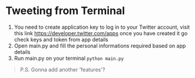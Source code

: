 # Tweeting from Terminal

1. You need to create application key to log in to your Twitter account, visit this link https://developer.twitter.com/apps once you have created it go check keys and token from app details
2. Open main.py and fill the personal informations required based on app details
3. Run main.py on your terminal ``` python main.py ```

> P.S. Gonna add another 'features'?